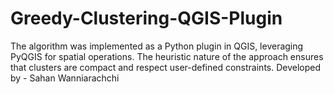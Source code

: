 # Greedy-Clustering-QGIS-Plugin
The algorithm was implemented as a Python plugin in QGIS, leveraging PyQGIS for spatial operations. The heuristic nature of the approach ensures that clusters are compact and respect user-defined constraints.
Developed by - Sahan Wanniarachchi

